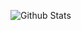 ![Github Stats](https://github-readme-stats.vercel.app/api?username=sntdshrly&show_icons=true&hide_border=true&theme=swift)
